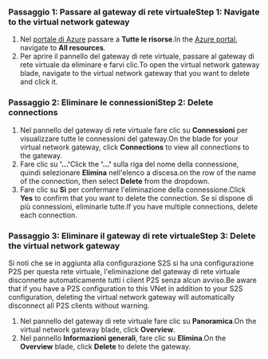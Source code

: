 ### <a name="step-1-navigate-to-the-virtual-network-gateway"></a><span data-ttu-id="894f7-101">Passaggio 1: Passare al gateway di rete virtuale</span><span class="sxs-lookup"><span data-stu-id="894f7-101">Step 1: Navigate to the virtual network gateway</span></span>

1. <span data-ttu-id="894f7-102">Nel [portale di Azure](https://portal.azure.com) passare a **Tutte le risorse**.</span><span class="sxs-lookup"><span data-stu-id="894f7-102">In the [Azure portal](https://portal.azure.com), navigate to **All resources**.</span></span> 
2. <span data-ttu-id="894f7-103">Per aprire il pannello del gateway di rete virtuale, passare al gateway di rete virtuale da eliminare e farvi clic.</span><span class="sxs-lookup"><span data-stu-id="894f7-103">To open the virtual network gateway blade, navigate to the virtual network gateway that you want to delete and click it.</span></span>

### <a name="step-2-delete-connections"></a><span data-ttu-id="894f7-104">Passaggio 2: Eliminare le connessioni</span><span class="sxs-lookup"><span data-stu-id="894f7-104">Step 2: Delete connections</span></span>

1. <span data-ttu-id="894f7-105">Nel pannello del gateway di rete virtuale fare clic su **Connessioni** per visualizzare tutte le connessioni del gateway.</span><span class="sxs-lookup"><span data-stu-id="894f7-105">On the blade for your virtual network gateway, click **Connections** to view all connections to the gateway.</span></span>
2. <span data-ttu-id="894f7-106">Fare clic su **'...'**</span><span class="sxs-lookup"><span data-stu-id="894f7-106">Click the **'...'**</span></span> <span data-ttu-id="894f7-107">sulla riga del nome della connessione, quindi selezionare **Elimina** nell'elenco a discesa.</span><span class="sxs-lookup"><span data-stu-id="894f7-107">on the row of the name of the connection, then select **Delete** from the dropdown.</span></span>
3. <span data-ttu-id="894f7-108">Fare clic su **Sì** per confermare l'eliminazione della connessione.</span><span class="sxs-lookup"><span data-stu-id="894f7-108">Click **Yes** to confirm that you want to delete the connection.</span></span> <span data-ttu-id="894f7-109">Se si dispone di più connessioni, eliminarle tutte.</span><span class="sxs-lookup"><span data-stu-id="894f7-109">If you have multiple connections, delete each connection.</span></span>

### <a name="step-3-delete-the-virtual-network-gateway"></a><span data-ttu-id="894f7-110">Passaggio 3: Eliminare il gateway di rete virtuale</span><span class="sxs-lookup"><span data-stu-id="894f7-110">Step 3: Delete the virtual network gateway</span></span>

<span data-ttu-id="894f7-111">Si noti che se in aggiunta alla configurazione S2S si ha una configurazione P2S per questa rete virtuale, l'eliminazione del gateway di rete virtuale disconnette automaticamente tutti i client P2S senza alcun avviso.</span><span class="sxs-lookup"><span data-stu-id="894f7-111">Be aware that if you have a P2S configuration to this VNet in addition to your S2S configuration, deleting the virtual network gateway will automatically disconnect all P2S clients without warning.</span></span>

1. <span data-ttu-id="894f7-112">Nel pannello del gateway di rete virtuale fare clic su **Panoramica**.</span><span class="sxs-lookup"><span data-stu-id="894f7-112">On the virtual network gateway blade, click **Overview**.</span></span>
2. <span data-ttu-id="894f7-113">Nel pannello **Informazioni generali**, fare clic su **Elimina**.</span><span class="sxs-lookup"><span data-stu-id="894f7-113">On the **Overview** blade, click **Delete** to delete the gateway.</span></span>
